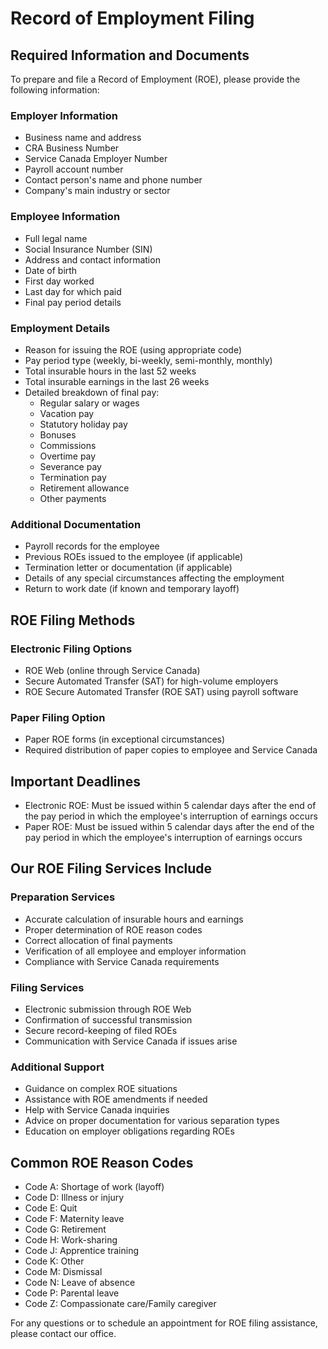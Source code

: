 # Record of Employment Filing

## Required Information and Documents

To prepare and file a Record of Employment (ROE), please provide the following information:

### Employer Information
- Business name and address
- CRA Business Number
- Service Canada Employer Number
- Payroll account number
- Contact person's name and phone number
- Company's main industry or sector

### Employee Information
- Full legal name
- Social Insurance Number (SIN)
- Address and contact information
- Date of birth
- First day worked
- Last day for which paid
- Final pay period details

### Employment Details
- Reason for issuing the ROE (using appropriate code)
- Pay period type (weekly, bi-weekly, semi-monthly, monthly)
- Total insurable hours in the last 52 weeks
- Total insurable earnings in the last 26 weeks
- Detailed breakdown of final pay:
  - Regular salary or wages
  - Vacation pay
  - Statutory holiday pay
  - Bonuses
  - Commissions
  - Overtime pay
  - Severance pay
  - Termination pay
  - Retirement allowance
  - Other payments

### Additional Documentation
- Payroll records for the employee
- Previous ROEs issued to the employee (if applicable)
- Termination letter or documentation (if applicable)
- Details of any special circumstances affecting the employment
- Return to work date (if known and temporary layoff)

## ROE Filing Methods

### Electronic Filing Options
- ROE Web (online through Service Canada)
- Secure Automated Transfer (SAT) for high-volume employers
- ROE Secure Automated Transfer (ROE SAT) using payroll software

### Paper Filing Option
- Paper ROE forms (in exceptional circumstances)
- Required distribution of paper copies to employee and Service Canada

## Important Deadlines

- Electronic ROE: Must be issued within 5 calendar days after the end of the pay period in which the employee's interruption of earnings occurs
- Paper ROE: Must be issued within 5 calendar days after the end of the pay period in which the employee's interruption of earnings occurs

## Our ROE Filing Services Include

### Preparation Services
- Accurate calculation of insurable hours and earnings
- Proper determination of ROE reason codes
- Correct allocation of final payments
- Verification of all employee and employer information
- Compliance with Service Canada requirements

### Filing Services
- Electronic submission through ROE Web
- Confirmation of successful transmission
- Secure record-keeping of filed ROEs
- Communication with Service Canada if issues arise

### Additional Support
- Guidance on complex ROE situations
- Assistance with ROE amendments if needed
- Help with Service Canada inquiries
- Advice on proper documentation for various separation types
- Education on employer obligations regarding ROEs

## Common ROE Reason Codes

- Code A: Shortage of work (layoff)
- Code D: Illness or injury
- Code E: Quit
- Code F: Maternity leave
- Code G: Retirement
- Code H: Work-sharing
- Code J: Apprentice training
- Code K: Other
- Code M: Dismissal
- Code N: Leave of absence
- Code P: Parental leave
- Code Z: Compassionate care/Family caregiver

For any questions or to schedule an appointment for ROE filing assistance, please contact our office.